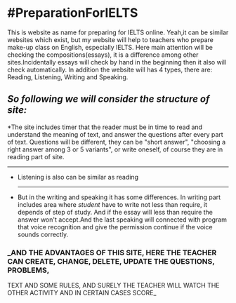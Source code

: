 #PreparationForIELTS
===
This is website as name for preparing for IELTS online. Yeah,it can be similar websites which exist, but my website will
help to teachers who prepare make-up class on English, especially IELTS. Here main attention will be checking the compositions(essays),
it is a difference among other sites.Incidentally essays will check by hand in the beginning then it also will check automatically.
In addition the website will has 4 types, there are: Reading, Listening, Writing and Speaking.
## **_So following we will consider the structure of site:_**
 *The site includes timer that the reader must be in time to read and understand the meaning of text, and answer the questions
   after every part of text. Questions will be different, they can be "short answer", "choosing a right answer among 3 or 5 variants",
   or write oneself, of course they are in reading part of site.

   ---

 * Listening is also can be similar as reading

   ---

 * But in the writing and speaking it has some differences. In writing part includes area where _student_ have to write
    not less than require, it depends of step of study. And if the essay will less than require the answer won't accept.And 
    the last speaking will connected with program that voice recognition and give the permission continue if the voice sounds
    correctly.
### _AND THE ADVANTAGES OF THIS SITE, HERE THE TEACHER CAN CREATE, CHANGE, DELETE, UPDATE THE QUESTIONS, PROBLEMS,
TEXT AND SOME RULES, AND SURELY THE TEACHER WILL WATCH THE OTHER ACTIVITY AND IN CERTAIN CASES SCORE_